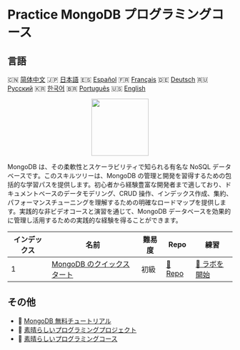 # Practice MongoDB プログラミングコース

## 言語

🇨🇳 [简体中文](README_zh.md) 🇯🇵 [日本語](README_ja.md) 🇪🇸 [Español](README_es.md) 🇫🇷 [Français](README_fr.md) 🇩🇪 [Deutsch](README_de.md) 🇷🇺 [Русский](README_ru.md) 🇰🇷 [한국어](README_ko.md) 🇧🇷 [Português](README_pt.md) 🇺🇸 [English](README.md) 

<div align="center">
<img width="128px" src="https://file.labex.io/path/iL7seSYd8jLs.png">
</div>

MongoDB は、その柔軟性とスケーラビリティで知られる有名な NoSQL データベースです。このスキルツリーは、MongoDB の管理と開発を習得するための包括的な学習パスを提供します。初心者から経験豊富な開発者まで適しており、ドキュメントベースのデータモデリング、CRUD 操作、インデックス作成、集約、パフォーマンスチューニングを理解するための明確なロードマップを提供します。実践的な非ビデオコースと演習を通じて、MongoDB データベースを効果的に管理し活用するための実践的な経験を得ることができます。

|   インデックス | 名前                                                                               | 難易度   | Repo                                                              | 練習                                                                  |
|----------------|------------------------------------------------------------------------------------|----------|-------------------------------------------------------------------|-----------------------------------------------------------------------|
|              1 | [MongoDB のクイックスタート](https://labex.io/ja/courses/quick-start-with-mongodb) | 初級     | [🔗 Repo](https://github.com/labex-labs/quick-start-with-mongodb) | [🚀 ラボを開始](https://labex.io/ja/courses/quick-start-with-mongodb) |

## その他

- 🔗 [MongoDB 無料チュートリアル](https://github.com/labex-labs/mongodb-free-tutorials)
- 🔗 [素晴らしいプログラミングプロジェクト](https://github.com/labex-labs/awesome-programming-projects)
- 🔗 [素晴らしいプログラミングコース](https://github.com/labex-labs/awesome-programming-courses)

